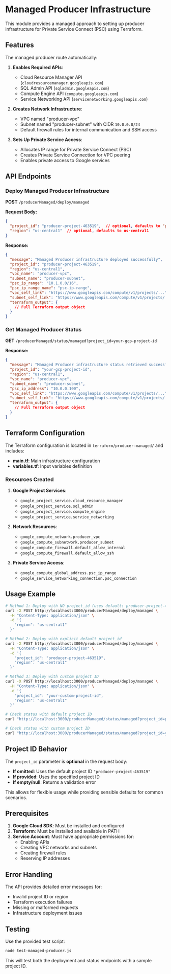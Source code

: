 # Managed Producer Infrastructure

This module provides a managed approach to setting up producer infrastructure for Private Service Connect (PSC) using Terraform.

## Features

The managed producer route automatically:

1. **Enables Required APIs**:
   - Cloud Resource Manager API (`cloudresourcemanager.googleapis.com`)
   - SQL Admin API (`sqladmin.googleapis.com`)
   - Compute Engine API (`compute.googleapis.com`)
   - Service Networking API (`servicenetworking.googleapis.com`)

2. **Creates Network Infrastructure**:
   - VPC named "producer-vpc"
   - Subnet named "producer-subnet" with CIDR `10.0.0.0/24`
   - Default firewall rules for internal communication and SSH access

3. **Sets Up Private Service Access**:
   - Allocates IP range for Private Service Connect (PSC)
   - Creates Private Service Connection for VPC peering
   - Enables private access to Google services

## API Endpoints

### Deploy Managed Producer Infrastructure

**POST** `/producerManaged/deploy/managed`

**Request Body:**
```json
{
  "project_id": "producer-project-463519",  // optional, defaults to "producer-project-463519"
  "region": "us-central1"  // optional, defaults to us-central1
}
```

**Response:**
```json
{
  "message": "Managed Producer infrastructure deployed successfully",
  "project_id": "producer-project-463519",
  "region": "us-central1",
  "vpc_name": "producer-vpc",
  "subnet_name": "producer-subnet",
  "psc_ip_range": "10.1.0.0/16",
  "psc_ip_range_name": "psc-ip-range",
  "vpc_self_link": "https://www.googleapis.com/compute/v1/projects/...",
  "subnet_self_link": "https://www.googleapis.com/compute/v1/projects/...",
  "terraform_output": {
    // Full Terraform output object
  }
}
```

### Get Managed Producer Status

**GET** `/producerManaged/status/managed?project_id=your-gcp-project-id`

**Response:**
```json
{
  "message": "Managed Producer infrastructure status retrieved successfully",
  "project_id": "your-gcp-project-id",
  "region": "us-central1",
  "vpc_name": "producer-vpc",
  "subnet_name": "producer-subnet",
  "psc_ip_address": "10.0.0.100",
  "vpc_self_link": "https://www.googleapis.com/compute/v1/projects/...",
  "subnet_self_link": "https://www.googleapis.com/compute/v1/projects/...",
  "terraform_output": {
    // Full Terraform output object
  }
}
```

## Terraform Configuration

The Terraform configuration is located in `terraform/producer-managed/` and includes:

- **main.tf**: Main infrastructure configuration
- **variables.tf**: Input variables definition

### Resources Created

1. **Google Project Services**:
   - `google_project_service.cloud_resource_manager`
   - `google_project_service.sql_admin`
   - `google_project_service.compute_engine`
   - `google_project_service.service_networking`

2. **Network Resources**:
   - `google_compute_network.producer_vpc`
   - `google_compute_subnetwork.producer_subnet`
   - `google_compute_firewall.default_allow_internal`
   - `google_compute_firewall.default_allow_ssh`

3. **Private Service Access**:
   - `google_compute_global_address.psc_ip_range`
   - `google_service_networking_connection.psc_connection`

## Usage Example

```bash
# Method 1: Deploy with NO project_id (uses default: producer-project-463519)
curl -X POST http://localhost:3000/producerManaged/deploy/managed \
  -H "Content-Type: application/json" \
  -d '{
    "region": "us-central1"
  }'

# Method 2: Deploy with explicit default project_id
curl -X POST http://localhost:3000/producerManaged/deploy/managed \
  -H "Content-Type: application/json" \
  -d '{
    "project_id": "producer-project-463519",
    "region": "us-central1"
  }'

# Method 3: Deploy with custom project ID
curl -X POST http://localhost:3000/producerManaged/deploy/managed \
  -H "Content-Type: application/json" \
  -d '{
    "project_id": "your-custom-project-id",
    "region": "us-central1"
  }'

# Check status with default project ID
curl "http://localhost:3000/producerManaged/status/managed?project_id=producer-project-463519"

# Check status with custom project ID
curl "http://localhost:3000/producerManaged/status/managed?project_id=your-custom-project-id"
```

## Project ID Behavior

The `project_id` parameter is **optional** in the request body:

- **If omitted**: Uses the default project ID `"producer-project-463519"`
- **If provided**: Uses the specified project ID
- **If empty/null**: Returns a validation error

This allows for flexible usage while providing sensible defaults for common scenarios.

## Prerequisites

1. **Google Cloud SDK**: Must be installed and configured
2. **Terraform**: Must be installed and available in PATH
3. **Service Account**: Must have appropriate permissions for:
   - Enabling APIs
   - Creating VPC networks and subnets
   - Creating firewall rules
   - Reserving IP addresses

## Error Handling

The API provides detailed error messages for:
- Invalid project ID or region
- Terraform execution failures
- Missing or malformed requests
- Infrastructure deployment issues

## Testing

Use the provided test script:

```bash
node test-managed-producer.js
```

This will test both the deployment and status endpoints with a sample project ID. 